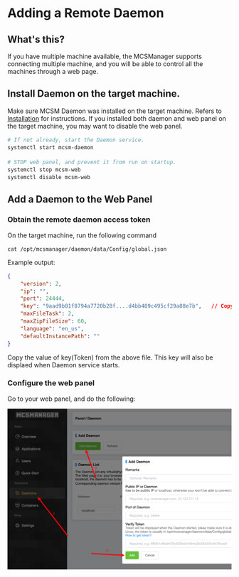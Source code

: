 # Adding a Remote Daemon


## What's this?

If you have multiple machine available, the MCSManager supports connecting multiple machine, and you will be able to control all the machines through a web page.

## Install Daemon on the target machine.

Make sure MCSM Daemon was installed on the target machine.
Refers to [Installation](getting-started/manual-install.md) for instructions.
If you installed both daemon and web panel on the target machine, you may want to disable the web panel. 

```bash
# If not already, start the Daemon service.
systemctl start mcsm-daemon

# STOP web panel, and prevent it from run on startup.
systemctl stop mcsm-web
systemctl disable mcsm-web 
```

## Add a Daemon to the Web Panel

### Obtain the remote daemon access token
On the target machine, run the following command
```
cat /opt/mcsmanager/daemon/data/Config/global.json
```
Example output:
```json
{
    "version": 2,       
    "ip": "",           
    "port": 24444,      
    "key": "9aad9b81f8794a7720b28f....d4bb489c495cf29a88e7b",   // Copy this   
    "maxFileTask": 2,       
    "maxZipFileSize": 60, 
    "language": "en_us",
    "defaultInstancePath": ""
}
```
Copy the value of key(Token) from the above file. This key will also be displaed when Daemon service starts.

### Configure the web panel
Go to your web panel, and do the following:

![paste-password-for-daemon](../images/paste-password-for-daemon.png)